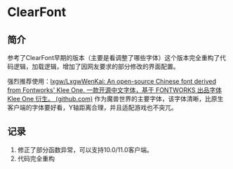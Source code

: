 # ClearFont

## 简介

参考了ClearFont早期的版本（主要是看调整了哪些字体）这个版本完全重构了代码逻辑，加载逻辑，增加了因网友要求的部分修改的界面配置。



强烈推荐使用：[lxgw/LxgwWenKai: An open-source Chinese font derived from Fontworks' Klee One. 一款开源中文字体，基于 FONTWORKS 出品字体 Klee One 衍生。 (github.com)](https://github.com/lxgw/LxgwWenKai) 作为魔兽世界的主要字体，该字体清晰，比原生客户端的字体要好看，Y轴距离合理，并且适配游戏也不突兀。

## 记录

1. 修正了部分函数异常，可以支持10.0/11.0客户端。
2. 代码完全重构

